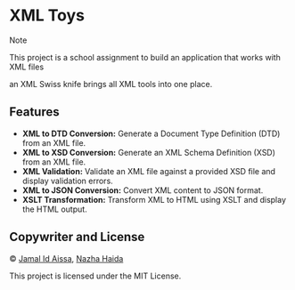# XML Toys
> [!NOTE]  
> This project is a school assignment to build an application that works with XML files

an XML Swiss knife brings all XML tools into one place.

## Features
- **XML to DTD Conversion:** Generate a Document Type Definition (DTD) from an XML file.
- **XML to XSD Conversion:** Generate an XML Schema Definition (XSD) from an XML file.
- **XML Validation:** Validate an XML file against a provided XSD file and display validation errors.
- **XML to JSON Conversion:** Convert XML content to JSON format.
- **XSLT Transformation:** Transform XML to HTML using XSLT and display the HTML output.

## Copywriter and License
© [Jamal Id Aissa](https://github.com/ID-JA/), [Nazha Haida](https://github.com/nazhahaida)

This project is licensed under the MIT License.
